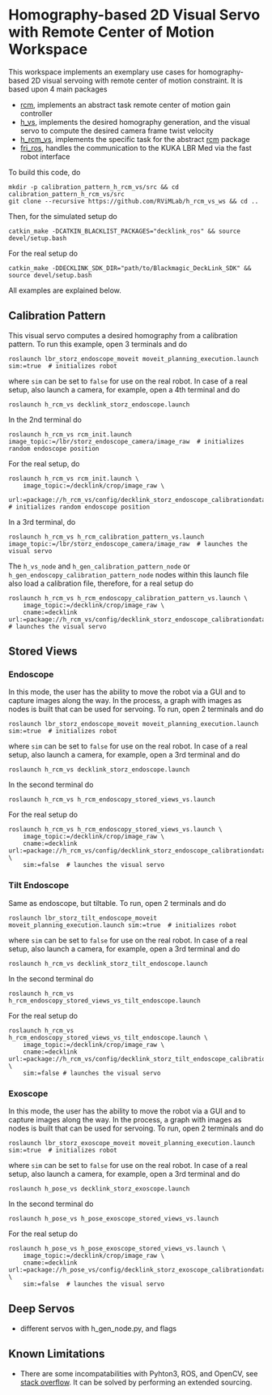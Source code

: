 # Homography-based 2D Visual Servo with Remote Center of Motion Workspace
This workspace implements an exemplary use cases for homography-based 2D visual servoing with remote center of motion constraint. It is based upon 4 main packages
- [rcm](https://github.com/RViMLab/rcm), implements an abstract task remote center of motion gain controller
- [h_vs](https://github.com/RViMLab/h_vs), implements the desired homography generation, and the visual servo to compute the desired camera frame twist velocity
- [h_rcm_vs](https://github.com/RViMLab/h_rcm_vs), implements the specific task for the abstract [rcm](https://github.com/RViMLab/rcm) package
- [fri_ros](https://github.com/KCL-BMEIS/fri_ros), handles the communication to the KUKA LBR Med via the fast robot interface

To build this code, do
```shell
mkdir -p calibration_pattern_h_rcm_vs/src && cd calibration_pattern_h_rcm_vs/src
git clone --recursive https://github.com/RViMLab/h_rcm_vs_ws && cd ..
```
Then, for the simulated setup do
```shell
catkin_make -DCATKIN_BLACKLIST_PACKAGES="decklink_ros" && source devel/setup.bash
```
For the real setup do
```shell
catkin_make -DDECKLINK_SDK_DIR="path/to/Blackmagic_DeckLink_SDK" && source devel/setup.bash
```
All examples are explained below.

## Calibration Pattern
This visual servo computes a desired homography from a calibration pattern. To run this example, open 3 terminals and do
```shell
roslaunch lbr_storz_endoscope_moveit moveit_planning_execution.launch sim:=true  # initializes robot
```
where `sim` can be set to `false` for use on the real robot. In case of a real setup, also launch a camera, for example, open a 4th terminal and do
```shell
roslaunch h_rcm_vs decklink_storz_endoscope.launch
```
In the 2nd terminal do
```shell
roslaunch h_rcm_vs rcm_init.launch image_topic:=/lbr/storz_endoscope_camera/image_raw  # initializes random endoscope position
```
For the real setup, do
```shell
roslaunch h_rcm_vs rcm_init.launch \
    image_topic:=/decklink/crop/image_raw \
    url:=package://h_rcm_vs/config/decklink_storz_endoscope_calibrationdata/ost.yaml  # initializes random endoscope position
```
In a 3rd terminal, do
```shell
roslaunch h_rcm_vs h_rcm_calibration_pattern_vs.launch image_topic:=/lbr/storz_endoscope_camera/image_raw  # launches the visual servo
```
The `h_vs_node` and `h_gen_calibration_pattern_node` or `h_gen_endoscopy_calibration_pattern_node` nodes within this launch file also load a calibration file, therefore, for a real setup do
```shell
roslaunch h_rcm_vs h_rcm_endoscopy_calibration_pattern_vs.launch \
    image_topic:=/decklink/crop/image_raw \
    cname:=decklink url:=package://h_rcm_vs/config/decklink_storz_endoscope_calibrationdata/ost.yaml  # launches the visual servo
```

## Stored Views
### Endoscope
In this mode, the user has the ability to move the robot via a GUI and to capture images along the way. In the process, a graph with images as nodes is built that can be used for servoing. To run, open 2 terminals and do
```shell
roslaunch lbr_storz_endoscope_moveit moveit_planning_execution.launch sim:=true  # initializes robot
```
where `sim` can be set to `false` for use on the real robot. In case of a real setup, also launch a camera, for example, open a 3rd terminal and do
```shell
roslaunch h_rcm_vs decklink_storz_endoscope.launch
```
In the second terminal do
```shell
roslaunch h_rcm_vs h_rcm_endoscopy_stored_views_vs.launch
```
For the real setup do
```shell
roslaunch h_rcm_vs h_rcm_endoscopy_stored_views_vs.launch \
    image_topic:=/decklink/crop/image_raw \
    cname:=decklink url:=package://h_rcm_vs/config/decklink_storz_endoscope_calibrationdata/ost.yaml \
    sim:=false  # launches the visual servo
```

### Tilt Endoscope
Same as endoscope, but tiltable. To run, open 2 terminals and do
```shell
roslaunch lbr_storz_tilt_endoscope_moveit moveit_planning_execution.launch sim:=true  # initializes robot
```
where `sim` can be set to `false` for use on the real robot. In case of a real setup, also launch a camera, for example, open a 3rd terminal and do
```shell
roslaunch h_rcm_vs decklink_storz_tilt_endoscope.launch
```
In the second terminal do
```shell
roslaunch h_rcm_vs h_rcm_endoscopy_stored_views_vs_tilt_endoscope.launch
```
For the real setup do
```shell
roslaunch h_rcm_vs h_rcm_endoscopy_stored_views_vs_tilt_endoscope.launch \
    image_topic:=/decklink/crop/image_raw \
    cname:=decklink url:=package://h_rcm_vs/config/decklink_storz_tilt_endoscope_calibrationdata/ost.yaml \
    sim:=false # launches the visual servo
```

### Exoscope
In this mode, the user has the ability to move the robot via a GUI and to capture images along the way. In the process, a graph with images as nodes is built that can be used for servoing. To run, open 2 terminals and do
```shell
roslaunch lbr_storz_exoscope_moveit moveit_planning_execution.launch sim:=true  # initializes robot
```
where `sim` can be set to `false` for use on the real robot. In case of a real setup, also launch a camera, for example, open a 3rd terminal and do
```shell
roslaunch h_pose_vs decklink_storz_exoscope.launch
```
In the second terminal do
```shell
roslaunch h_pose_vs h_pose_exoscope_stored_views_vs.launch
```
For the real setup do
```shell
roslaunch h_pose_vs h_pose_exoscope_stored_views_vs.launch \
    image_topic:=/decklink/crop/image_raw \
    cname:=decklink url:=package://h_pose_vs/config/decklink_storz_exoscope_calibrationdata/ost.yaml \
    sim:=false  # launches the visual servo
```

## Deep Servos
- different servos with h_gen_node.py, and flags

## Known Limitations
- There are some incompatabilities with Pyhton3, ROS, and OpenCV, see [stack overflow](https://stackoverflow.com/questions/49221565/unable-to-use-cv-bridge-with-ros-kinetic-and-python3). It can be solved by performing an extended sourcing.
